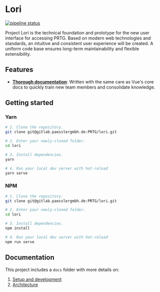 # Lori

[![pipeline status](https://gitlab.paesslergmbh.de/PRTG/lori/badges/master/pipeline.svg)](https://gitlab.paesslergmbh.de/PRTG/lori/commits/master)

Project Lori is the technical foundation and prototype for the new user interface for accessing PRTG. Based on modern web technologies and standards, an intuitive and consistent user experience will be created. A uniform code base ensures long-term maintainability and flexible extensibility.

## Features

- [**Thorough documentation**](#documentation): Written with the same care as Vue's core docs to quickly train new team members and consolidate knowledge.

## Getting started

### Yarn

```bash
# 1. Clone the repository.
git clone git@gitlab.paesslergmbh.de:PRTG/lori.git

# 2. Enter your newly-cloned folder.
cd lori

# 3. Install dependencies.
yarn

# 4. Run your local dev server with hot-reload
yarn serve
```

### NPM

```bash
# 1. Clone the repository.
git clone git@gitlab.paesslergmbh.de:PRTG/lori.git

# 2. Enter your newly-cloned folder.
cd lori

# 3. Install dependencies.
npm install

# 4. Run your local dev server with hot-reload
npm run serve
```

## Documentation

This project includes a `docs` folder with more details on:

1. [Setup and development](docs/development.md)
2. [Architecture](docs/architecture.md)
